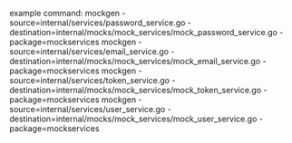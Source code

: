 example command: 
mockgen -source=internal/services/password_service.go -destination=internal/mocks/mock_services/mock_password_service.go -package=mockservices
mockgen -source=internal/services/email_service.go -destination=internal/mocks/mock_services/mock_email_service.go -package=mockservices
mockgen -source=internal/services/token_service.go -destination=internal/mocks/mock_services/mock_token_service.go -package=mockservices
mockgen -source=internal/services/user_service.go -destination=internal/mocks/mock_services/mock_user_service.go -package=mockservices